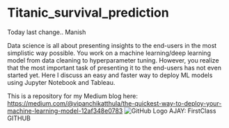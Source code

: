# Titanic_survival_prediction
Today last change.. Manish

Data science is all about presenting insights to the end-users in the most simplistic way possible. You work on a machine learning/deep learning model from data cleaning to hyperparameter tuning. However, you realize that the most important task of presenting it to the end-users has not even started yet. Here I discuss an easy and faster way to deploy ML models using Jupyter Notebook and Tableau.

This is a repository for my Medium blog here: https://medium.com/@vipanchikatthula/the-quickest-way-to-deploy-your-machine-learning-model-12af348e0783
![GitHub Logo](/Titanic_dashboard.gif)
AJAY: FirstClass GITHUB
